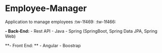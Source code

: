 # Employee-Manager

Application to manage employees :tw-1f469: :tw-1f466:

**- Back-End:**
	- Rest API
	- Java
	- Spring (SpringBoot, Spring Data JPA, Spring Web)

**- Front End: **
	- Angular
	- Boostrap
